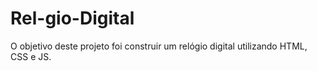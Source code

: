 # Rel-gio-Digital
O objetivo deste projeto foi construir um relógio digital utilizando HTML, CSS e JS.
